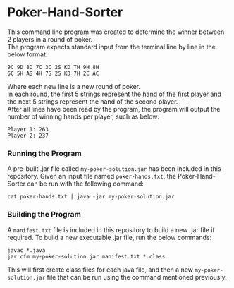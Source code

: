 # Poker-Hand-Sorter
This command line program was created to determine the winner between 2 players in a round of poker. \
The program expects standard input from the terminal line by line in the below format:
```text
9C 9D 8D 7C 3C 2S KD TH 9H 8H
6C 5H AS 4H 7S 2S KD 7H 2C AC
```
Where each new line is a new round of poker. \
In each round, the first 5 strings represent the hand of the first player and the next 5 strings represent the hand of the second player.\
After all lines have been read by the program, the program will output the number of winning hands per player, such as below:
```text
Player 1: 263
Player 2: 237
```

### Running the Program
A pre-built .jar file called `my-poker-solution.jar` has been included in this repository.
Given an input file named `poker-hands.txt`, the Poker-Hand-Sorter can be run with the following command:
```shell
cat poker-hands.txt | java -jar my-poker-solution.jar
```

### Building the Program
A `manifest.txt` file is included in this repository to build a new .jar file if required.
To build a new executable .jar file, run the below commands: 
```shell
javac *.java
jar cfm my-poker-solution.jar manifest.txt *.class
```
This will first create class files for each java file, and then a new `my-poker-solution.jar` file that can be run using the command mentioned previously. 